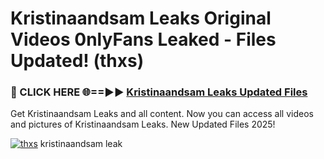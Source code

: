 # Kristinaandsam Leaks Original Videos 0nlyFans Leaked - Files Updated! (thxs)

<h3>🔴 CLICK HERE 🌐==►► <a href="https://tinyurl.com/ms9xzufz" rel="nofollow">Kristinaandsam Leaks Updated Files</a></h3>

Get Kristinaandsam Leaks and all content. Now you can access all videos and pictures of Kristinaandsam Leaks. New Updated Files 2025!

[![thxs](https://i.imgur.com/ppqm5kG.gif)](https://tinyurl.com/ms9xzufz)
kristinaandsam leak